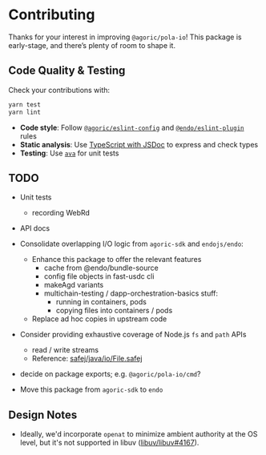 # Contributing

Thanks for your interest in improving `@agoric/pola-io`! This package is early-stage, and there’s plenty of room to shape it.

## Code Quality & Testing

Check your contributions with:

```sh
yarn test
yarn lint
```

- **Code style**: Follow [`@agoric/eslint-config`](https://www.npmjs.com/package/@agoric/eslint-config) and [`@endo/eslint-plugin`](https://www.npmjs.com/package/@endo/eslint-plugin) rules
- **Static analysis**: Use [TypeScript with JSDoc](https://www.typescriptlang.org/docs/handbook/jsdoc-supported-types.html) to express and check types
- **Testing**: Use [`ava`](https://github.com/avajs/ava) for unit tests

## TODO

- Unit tests

  - recording WebRd

- API docs

- Consolidate overlapping I/O logic from `agoric-sdk` and `endojs/endo`:

  - Enhance this package to offer the relevant features
    - cache from @endo/bundle-source
    - config file objects in fast-usdc cli
    - makeAgd variants
    - multichain-testing / dapp-orchestration-basics stuff:
      - running in containers, pods
      - copying files into containers / pods
  - Replace ad hoc copies in upstream code

- Consider providing exhaustive coverage of Node.js `fs` and `path` APIs
  - read / write streams
  - Reference: [safej/java/io/File.safej](https://github.com/kpreid/e-on-java/blob/master/src/safej/java/io/File.safej)

- decide on package exports; e.g. `@agoric/pola-io/cmd`?

- Move this package from `agoric-sdk` to `endo`

## Design Notes

- Ideally, we'd incorporate `openat` to minimize ambient authority at the OS level, but it's not supported in libuv ([libuv/libuv#4167](https://github.com/libuv/libuv/issues/4167)).
